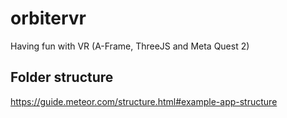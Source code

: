 # orbitervr

Having fun with VR
(A-Frame, ThreeJS and Meta Quest 2)

## Folder structure
https://guide.meteor.com/structure.html#example-app-structure
